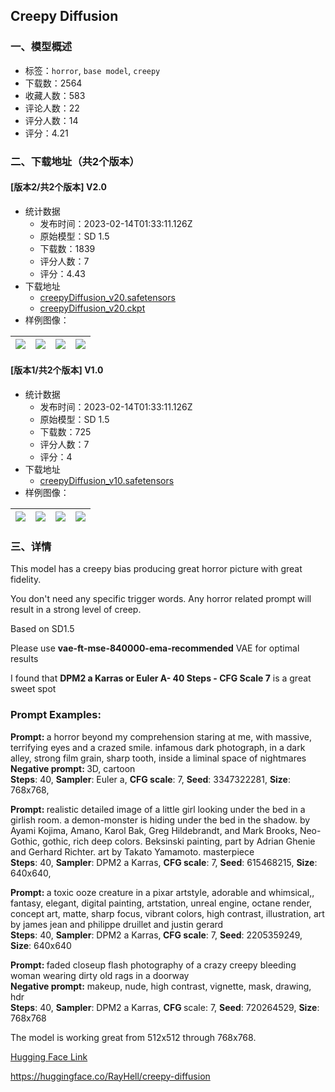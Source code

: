 ## Creepy Diffusion
### 一、模型概述

- 标签：`horror`, `base model`, `creepy`
- 下载数：2564
- 收藏人数：583
- 评论人数：22
- 评分人数：14
- 评分：4.21

### 二、下载地址（共2个版本）

#### [版本2/共2个版本] V2.0

- 统计数据
  - 发布时间：2023-02-14T01:33:11.126Z
  - 原始模型：SD 1.5
  - 下载数：1839
  - 评分人数：7
  - 评分：4.43
- 下载地址
  - [creepyDiffusion_v20.safetensors](https://civitai.com/api/download/models/10149)
  - [creepyDiffusion_v20.ckpt](https://civitai.com/api/download/models/10149?type=Model&format=PickleTensor&size=full&fp=fp16)
- 样例图像：

| <img src="https://image.civitai.com/xG1nkqKTMzGDvpLrqFT7WA/b1ce5215-8193-4b36-abd5-f24a91e27f00/width=450/99154.jpeg" /> | <img src="https://image.civitai.com/xG1nkqKTMzGDvpLrqFT7WA/4c771c87-f083-4a3f-b1fb-173d47e37c00/width=450/99153.jpeg" /> | <img src="https://image.civitai.com/xG1nkqKTMzGDvpLrqFT7WA/a1cf90c3-51b9-4ee8-d9c0-fb40625ef600/width=450/99152.jpeg" /> | <img src="https://image.civitai.com/xG1nkqKTMzGDvpLrqFT7WA/859fccf7-8c5e-4650-a12a-adff0b306600/width=450/99151.jpeg" /> |
| ---- | ---- | ---- | ---- |

#### [版本1/共2个版本] V1.0

- 统计数据
  - 发布时间：2023-02-14T01:33:11.126Z
  - 原始模型：SD 1.5
  - 下载数：725
  - 评分人数：7
  - 评分：4
- 下载地址
  - [creepyDiffusion_v10.safetensors](https://civitai.com/api/download/models/4330)
- 样例图像：

| <img src="https://image.civitai.com/xG1nkqKTMzGDvpLrqFT7WA/3e6a67b2-2c14-4399-921b-373355cd9000/width=450/28635.jpeg" /> | <img src="https://image.civitai.com/xG1nkqKTMzGDvpLrqFT7WA/d487ef0d-f6ca-4571-aa94-6e7702e28e00/width=450/28651.jpeg" /> | <img src="https://image.civitai.com/xG1nkqKTMzGDvpLrqFT7WA/3e6c99d3-57db-4e18-b5cb-daa4a5a71600/width=450/28650.jpeg" /> | <img src="https://image.civitai.com/xG1nkqKTMzGDvpLrqFT7WA/3ee693bb-d553-4b47-53b4-496c00508800/width=450/28649.jpeg" /> |
| ---- | ---- | ---- | ---- |


### 三、详情
<p>This model has a creepy bias producing great horror picture with great fidelity.</p><p>You don't need any specific trigger words. Any horror related prompt will result in a strong level of creep.</p><p>Based on SD1.5</p><p>Please use <strong>vae-ft-mse-840000-ema-recommended</strong> VAE for optimal results</p><p>I found that <strong>DPM2 a Karras or Euler A- 40 Steps - CFG Scale 7</strong> is a great sweet spot</p><h3><strong>Prompt Examples:</strong></h3><p><strong>Prompt: </strong>a horror beyond my comprehension staring at me, with massive, terrifying eyes and a crazed smile. infamous dark photograph, in a dark alley, strong film grain, sharp tooth, inside a liminal space of nightmares<br /><strong>Negative prompt: </strong>3D, cartoon<br /><strong>Steps</strong>: 40, <strong>Sampler</strong>: Euler a, <strong>CFG scale</strong>: 7, <strong>Seed</strong>: 3347322281, <strong>Size</strong>: 768x768,</p><p><strong>Prompt: </strong>realistic detailed image of a little girl looking under the bed in a girlish room. a demon-monster is hiding under the bed in the shadow. by Ayami Kojima, Amano, Karol Bak, Greg Hildebrandt, and Mark Brooks, Neo-Gothic, gothic, rich deep colors. Beksinski painting, part by Adrian Ghenie and Gerhard Richter. art by Takato Yamamoto. masterpiece<br /><strong>Steps</strong>: 40, <strong>Sampler</strong>: DPM2 a Karras, <strong>CFG scale</strong>: 7, <strong>Seed</strong>: 615468215, <strong>Size</strong>: 640x640,</p><p></p><p><strong>Prompt: </strong>a toxic ooze creature in a pixar artstyle, adorable and whimsical,, fantasy, elegant, digital painting, artstation, unreal engine, octane render, concept art, matte, sharp focus, vibrant colors, high contrast, illustration, art by james jean and philippe druillet and justin gerard<br /><strong>Steps</strong>: 40, <strong>Sampler</strong>: DPM2 a Karras,<strong> CFG scale</strong>: 7, <strong>Seed</strong>: 2205359249, <strong>Size</strong>: 640x640</p><p></p><p><strong>Prompt: </strong>faded closeup flash photography of a crazy creepy bleeding woman wearing dirty old rags in a doorway<br /><strong>Negative prompt:</strong> makeup, nude, high contrast, vignette, mask, drawing, hdr<br /><strong>Steps</strong>: 40, <strong>Sampler</strong>: DPM2 a Karras, <strong>CFG </strong>scale: 7, <strong>Seed</strong>: 720264529, <strong>Size</strong>: 768x768</p><p></p><p>The model is working great from 512x512 through 768x768.</p><p><u>Hugging Face Link</u></p><p><a target="_blank" rel="ugc" href="https://huggingface.co/RayHell/creepy-diffusion">https://huggingface.co/RayHell/creepy-diffusion</a></p>